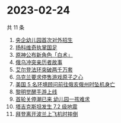# 2023-02-24

共 11 条

<!-- BEGIN ZHIHUSEARCH -->
<!-- 最后更新时间 Fri Feb 24 2023 23:12:08 GMT+0800 (China Standard Time) -->
1. [央企幼儿园首次对外招生](https://www.zhihu.com/search?q=央企幼儿园首次对外招生)
1. [扬科维奇执掌国足](https://www.zhihu.com/search?q=扬科维奇执掌国足)
1. [原神公布新角色「白术」](https://www.zhihu.com/search?q=原神公布新角色「白术」)
1. [俄乌冲突亲历者故事](https://www.zhihu.com/search?q=俄乌冲突亲历者故事)
1. [艾尔登法环突破两千万套](https://www.zhihu.com/search?q=艾尔登法环突破两千万套)
1. [乌克兰要求停售游戏原子之心](https://www.zhihu.com/search?q=乌克兰要求停售游戏原子之心)
1. [美国 5 名环境顾问前往俄亥俄州时坠机身亡](https://www.zhihu.com/search?q=美国%205%20名环境顾问前往俄亥俄州时坠机身亡)
1. [黎明觉醒手游上线](https://www.zhihu.com/search?q=黎明觉醒手游上线)
1. [首轮关停潮已来 幼儿园一孩难求](https://www.zhihu.com/search?q=首轮关停潮已来%20幼儿园一孩难求)
1. [塔吉克斯坦发生 7.2 级地震](https://www.zhihu.com/search?q=塔吉克斯坦发生%207.2%20级地震)
1. [拜登离开波兰上飞机时摔倒](https://www.zhihu.com/search?q=拜登离开波兰上飞机时摔倒)
<!-- END ZHIHUSEARCH -->

